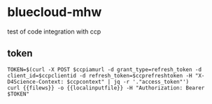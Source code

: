 # bluecloud-mhw
test of code integration with ccp

## token
```
TOKEN=$(curl -X POST $ccpiamurl -d grant_type=refresh_token -d client_id=$ccpclientid -d refresh_token=$ccprefreshtoken -H "X-D4Science-Context: $ccpcontext" | jq -r '."access_token"')
curl {{filews}} -o {{localinputfile}} -H "Authorization: Bearer $TOKEN"
```
